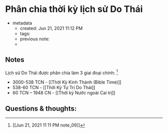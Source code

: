 # Phân chia thời kỳ lịch sử Do Thái

- metadata
	- created: Jun 21, 2021 11:12 PM
	- tags:
	- previous note:
	- 

## Notes
Lịch sử Do Thái được phân chia làm 3 giai đoại chính: [^1]
- 3000-538 TCN - [[Thời Kỳ Kinh Thánh (Bible Time)]]
- 538-60 TCN - [[Thời Kỳ Tự Trị Do Thái]]
- 60 TCN – 1948 CN - [[Thời kỳ Nước ngoài Cai trị]]
## Questions & thoughts:
 [^1]:[[Jun 21, 2021 11 11 PM note_09]]